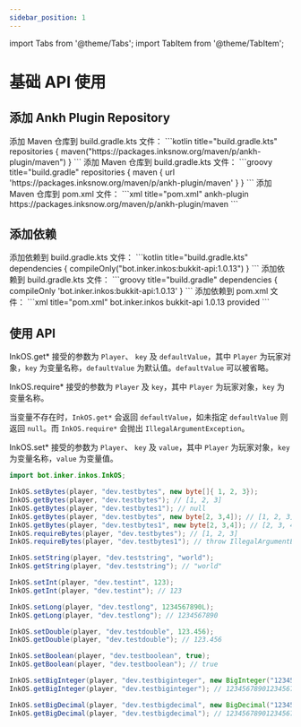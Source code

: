 ```yaml
---
sidebar_position: 1
---
```


import Tabs from '@theme/Tabs';
import TabItem from '@theme/TabItem';

# 基础 API 使用

## 添加 Ankh Plugin Repository
<Tabs groupId="build-system-type">
<TabItem value="gradle-kts" label="Gradle kts" default>
添加 Maven 仓库到 build.gradle.kts 文件：
```kotlin title="build.gradle.kts"
repositories {
    maven("https://packages.inksnow.org/maven/p/ankh-plugin/maven")
}
```
</TabItem>
<TabItem value="gradle" label="Gradle groovy">
添加 Maven 仓库到 build.gradle.kts 文件：
```groovy title="build.gradle"
repositories {
    maven { url 'https://packages.inksnow.org/maven/p/ankh-plugin/maven' }
}
```
</TabItem>
<TabItem value="maven" label="Maven">
添加 Maven 仓库到 pom.xml 文件：
```xml title="pom.xml"
<repositories>
    <repository>
        <id>ankh-plugin</id>
        <url>https://packages.inksnow.org/maven/p/ankh-plugin/maven</url>
    </repository>
</repositories>
```
</TabItem>
</Tabs>

## 添加依赖
<Tabs groupId="build-system-type">
<TabItem value="gradle-kts" label="Gradle kts" default>
添加依赖到 build.gradle.kts 文件：
```kotlin title="build.gradle.kts"
dependencies {
    compileOnly("bot.inker.inkos:bukkit-api:1.0.13")
}
```
</TabItem>
<TabItem value="gradle" label="Gradle groovy">
添加依赖到 build.gradle.kts 文件：
```groovy title="build.gradle"
dependencies {
    compileOnly 'bot.inker.inkos:bukkit-api:1.0.13'
}
```
</TabItem>
<TabItem value="maven" label="Maven">
添加依赖到 pom.xml 文件：
```xml title="pom.xml"
<dependency>
    <groupId>bot.inker.inkos</groupId>
    <artifactId>bukkit-api</artifactId>
    <version>1.0.13</version>
    <scope>provided</scope>
</dependency>
```
</TabItem>
</Tabs>

## 使用 API

InkOS.get* 接受的参数为 `Player`、 `key` 及 `defaultValue`，其中 `Player` 为玩家对象，`key` 为变量名称，`defaultValue` 为默认值。`defaultValue` 可以被省略。

InkOS.require* 接受的参数为 `Player` 及 `key`，其中 `Player` 为玩家对象，`key` 为变量名称。

当变量不存在时，`InkOS.get*` 会返回 `defaultValue`，如未指定 `defaultValue` 则返回 `null`。而 `InkOS.require*` 会抛出 `IllegalArgumentException`。

InkOS.set* 接受的参数为 `Player`、 `key` 及 `value`，其中 `Player` 为玩家对象，`key` 为变量名称，`value` 为变量值。

```java
import bot.inker.inkos.InkOS;

InkOS.setBytes(player, "dev.testbytes", new byte[]{ 1, 2, 3});
InkOS.getBytes(player, "dev.testbytes"); // [1, 2, 3]
InkOS.getBytes(player, "dev.testbytes1"); // null
InkOS.getBytes(player, "dev.testbytes", new byte[2, 3,4]); // [1, 2, 3]
InkOS.getBytes(player, "dev.testbytes1", new byte[2, 3,4]); // [2, 3, 4]
InkOS.requireBytes(player, "dev.testbytes"); // [1, 2, 3]
InkOS.requireBytes(player, "dev.testbytes1"); // throw IllegalArgumentException

InkOS.setString(player, "dev.teststring", "world");
InkOS.getString(player, "dev.teststring"); // "world"

InkOS.setInt(player, "dev.testint", 123);
InkOS.getInt(player, "dev.testint"); // 123

InkOS.setLong(player, "dev.testlong", 1234567890L);
InkOS.getLong(player, "dev.testlong"); // 1234567890

InkOS.setDouble(player, "dev.testdouble", 123.456);
InkOS.getDouble(player, "dev.testdouble"); // 123.456

InkOS.setBoolean(player, "dev.testboolean", true);
InkOS.getBoolean(player, "dev.testboolean"); // true

InkOS.setBigInteger(player, "dev.testbiginteger", new BigInteger("123456789012345678901234567890"));
InkOS.getBigInteger(player, "dev.testbiginteger"); // 123456789012345678901234567890

InkOS.setBigDecimal(player, "dev.testbigdecimal", new BigDecimal("123456789012345678901234567890.123456789"));
InkOS.getBigDecimal(player, "dev.testbigdecimal"); // 123456789012345678901234567890.123456789
```
